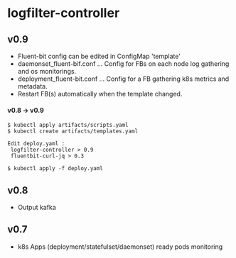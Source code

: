 # logfilter-controller

## v0.9

- Fluent-bit config can be edited in ConfigMap 'template'
 - daemonset_fluent-bif.conf ... Config for FBs on each node log gathering and os monitorings.
 - deployment_fluent-bit.conf ... Config for a FB gathering k8s metrics and metadata.
 - Restart FB(s) automatically when the template changed.

#### v0.8 -> v0.9
```
$ kubectl apply artifacts/scripts.yaml
$ kubectl create artifacts/templates.yaml

Edit deploy.yaml :
 logfilter-controller > 0.9
 fluentbit-curl-jq > 0.3

$ kubectl apply -f deploy.yaml
```

## v0.8

- Output kafka

## v0.7

- k8s Apps (deployment/statefulset/daemonset) ready pods monitoring

